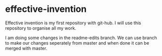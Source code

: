 # effective-invention
Effective invention is my first repository with git-hub. I will use this repository to organise all my work.

I am doing some changes in the readme-edits branch. We can use branch to make our changes seperately from master and when done it can be merged with master.

